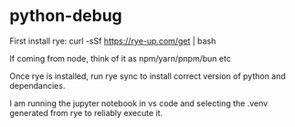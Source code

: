 # python-debug

First install rye:
curl -sSf https://rye-up.com/get | bash

If coming from node, think of it as npm/yarn/pnpm/bun etc

Once rye is installed, run
rye sync
to install correct version of python and dependancies.

I am running the jupyter notebook in vs code and selecting the .venv generated from rye to reliably execute it.
